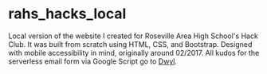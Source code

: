 # rahs_hacks_local
Local version of the website I created for Roseville Area High School's Hack Club. It was built from scratch using HTML, CSS, and Bootstrap.
Designed with mobile accessibility in mind, originally around 02/2017.
All kudos for the serverless email form via Google Script go to [Dwyl](https://github.com/dwyl/html-form-send-email-via-google-script-without-server).
